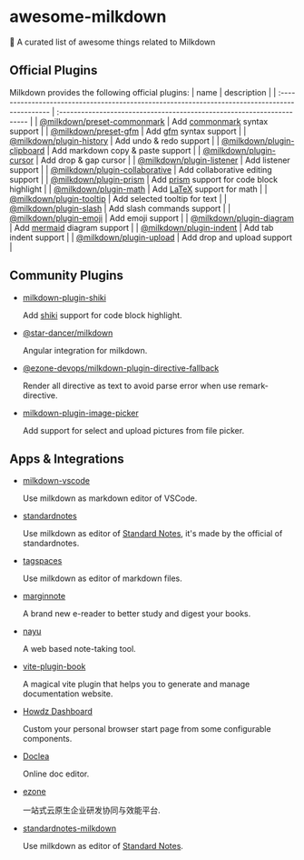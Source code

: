 # awesome-milkdown
🍼 A curated list of awesome things related to Milkdown

## Official Plugins

Milkdown provides the following official plugins:
| name                                                                                           | description                                                            |
| :--------------------------------------------------------------------------------------------- | :--------------------------------------------------------------------- |
| [@milkdown/preset-commonmark](https://www.npmjs.com/package/@milkdown/preset-commonmark)       | Add [commonmark](https://commonmark.org/) syntax support               |
| [@milkdown/preset-gfm](https://www.npmjs.com/package/@milkdown/preset-gfm)                     | Add [gfm](https://github.github.com/gfm/) syntax support               |
| [@milkdown/plugin-history](https://www.npmjs.com/package/@milkdown/plugin-history)             | Add undo & redo support                                                |
| [@milkdown/plugin-clipboard](https://www.npmjs.com/package/@milkdown/plugin-clipboard)         | Add markdown copy & paste support                                      |
| [@milkdown/plugin-cursor](https://www.npmjs.com/package/@milkdown/plugin-cursor)               | Add drop & gap cursor                                                  |
| [@milkdown/plugin-listener](https://www.npmjs.com/package/@milkdown/plugin-listener)           | Add listener support                                                   |
| [@milkdown/plugin-collaborative](https://www.npmjs.com/package/@milkdown/plugin-collaborative) | Add collaborative editing support                                      |
| [@milkdown/plugin-prism](https://www.npmjs.com/package/@milkdown/plugin-prism)                 | Add [prism](https://prismjs.com/) support for code block highlight     |
| [@milkdown/plugin-math](https://www.npmjs.com/package/@milkdown/plugin-math)                   | Add [LaTeX](https://en.wikipedia.org/wiki/LaTeX) support for math      |
| [@milkdown/plugin-tooltip](https://www.npmjs.com/package/@milkdown/plugin-tooltip)             | Add selected tooltip for text                                          |
| [@milkdown/plugin-slash](https://www.npmjs.com/package/@milkdown/plugin-slash)                 | Add slash commands support                                             |
| [@milkdown/plugin-emoji](https://www.npmjs.com/package/@milkdown/plugin-emoji)                 | Add emoji support                                                      |
| [@milkdown/plugin-diagram](https://www.npmjs.com/package/@milkdown/plugin-diagram)             | Add [mermaid](https://mermaid-js.github.io/mermaid/#/) diagram support |
| [@milkdown/plugin-indent](https://www.npmjs.com/package/@milkdown/plugin-indent)               | Add tab indent support                                                 |
| [@milkdown/plugin-upload](https://www.npmjs.com/package/@milkdown/plugin-upload)               | Add drop and upload support                                            |

## Community Plugins

-   [milkdown-plugin-shiki](https://www.npmjs.com/package/milkdown-plugin-shiki)

    Add [shiki](https://shiki.matsu.io/) support for code block highlight.
    
-   [@star-dancer/milkdown](https://www.npmjs.com/package/@star-dancer/milkdown)

    Angular integration for milkdown.

-   [@ezone-devops/milkdown-plugin-directive-fallback](https://www.npmjs.com/package/@ezone-devops/milkdown-plugin-directive-fallback)

    Render all directive as text to avoid parse error when use remark-directive.
    
-   [milkdown-plugin-image-picker](https://github.com/LittleSound/milkdown-plugin-image-picker)

    Add support for select and upload pictures from file picker.

## Apps & Integrations
-   [milkdown-vscode](https://github.com/Saul-Mirone/milkdown-vscode)

    Use milkdown as markdown editor of VSCode.
    
-   [standardnotes](https://github.com/standardnotes/app)

    Use milkdown as editor of [Standard Notes](https://standardnotes.com/), it's made by the official of standardnotes.

-   [tagspaces](https://www.tagspaces.org/)

    Use milkdown as editor of markdown files.
    
-   [marginnote](https://www.marginnote.com/)

    A brand new e-reader to better study and digest your books.

-   [nayu](https://nayu.xyz/)

    A web based note-taking tool.

-   [vite-plugin-book](https://github.com/Saul-Mirone/vite-plugin-book)

    A magical vite plugin that helps you to generate and manage documentation website.

-   [Howdz Dashboard](https://github.com/leon-kfd/Dashboard)

    Custom your personal browser start page from some configurable components.
    
-   [Doclea](https://github.com/FalkZ/doclea)

    Online doc editor.
    
-   [ezone](https://ezone.work/)

    一站式云原生企业研发协同与效能平台.
    
-   [standardnotes-milkdown](https://github.com/chuangzhu/standardnotes-milkdown)

    Use milkdown as editor of [Standard Notes](https://standardnotes.com/).
